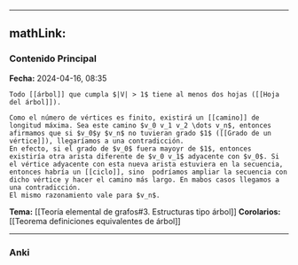 
---
mathLink:
---
### Contenido Principal

**Fecha:** 2024-04-16, 08:35

```ad-proposition
Todo [[árbol]] que cumpla $|V| > 1$ tiene al menos dos hojas ([[Hoja del árbol]]).
```

```ad-proof
Como el número de vértices es finito, existirá un [[camino]] de longitud máxima. Sea este camino $v_0 v_1 v_2 \dots v_n$, entonces afirmamos que si $v_0$y $v_n$ no tuvieran grado $1$ ([[Grado de un vértice]]), llegaríamos a una contradicción.
En efecto, si el grado de $v_0$ fuera mayoyr de $1$, entonces existiría otra arista diferente de $v_0 v_1$ adyacente con $v_0$. Si el vértice adyacente con esta nueva arista estuviera en la secuencia, entonces habría un [[ciclo]], sino  podríamos ampliar la secuencia con dicho vértice y hacer el camino más largo. En mabos casos llegamos a una contradicción.
El mismo razonamiento vale para $v_n$.
```

**Tema:** [[Teoría elemental de grafos#3. Estructuras tipo árbol]]
**Corolarios:** [[Teorema definiciones equivalentes de árbol]]

---
### Anki
